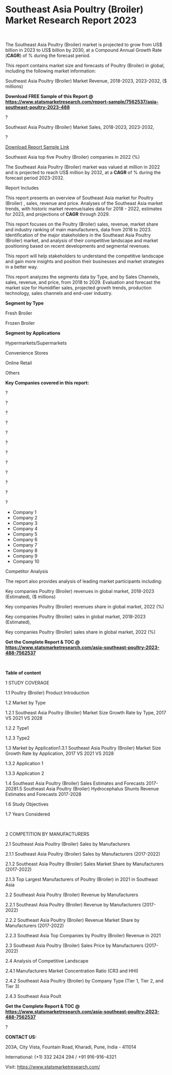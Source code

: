 <h1>Southeast Asia Poultry (Broiler) Market Research Report 2023</h1><br/><p>The Southeast Asia Poultry (Broiler) market is projected to grow from US$ billion in 2023 to US$ billion by 2030, at a Compound Annual Growth Rate (<strong>CAGR</strong>) of % during the forecast period.</p>
 
 
 
 <p>This report contains market size and forecasts of Poultry (Broiler) in global, including the following market information:</p>
 
 
 
 <p>Southeast Asia Poultry (Broiler) Market Revenue, 2018-2023, 2023-2032, ($ millions)</p>
 
 
 
 <div><b>Download FREE Sample of this Report @ <a href="https://www.statsmarketresearch.com/download-free-sample/7562537/asia-southeast-poultry-2023-488">https://www.statsmarketresearch.com/report-sample/7562537/asia-southeast-poultry-2023-488</a></b></div>
 
 
 
 <p>? </p>
 
 
 
 <p>Southeast Asia Poultry (Broiler) Market Sales, 2018-2023, 2023-2032,</p>
 
 
 
 <p>? </p>
 
 
 
 <p><a href="https://www.statsmarketresearch.com/download-free-sample/7562537/asia-southeast-poultry-2023-488">Download Report Sample Link</a></p>
 
 
 
 <p>Southeast Asia top five Poultry (Broiler) companies in 2022 (%)</p>
 
 
 
 <p>The Southeast Asia Poultry (Broiler) market was valued at million in 2022 and is projected to reach US$ million by 2032, at a <strong>CAGR</strong> of % during the forecast period 2023-2032.</p>
 
 
 
 <p>Report Includes</p>
 
 
 
 <p>This report presents an overview of Southeast Asia market for Poultry (Broiler) , sales, revenue and price. Analyses of the Southeast Asia market trends, with historic market revenue/sales data for 2018 - 2022, estimates for 2023, and projections of <strong>CAGR</strong> through 2029.</p>
 
 
 
 <p>This report focuses on the Poultry (Broiler) sales, revenue, market share and industry ranking of main manufacturers, data from 2018 to 2023. Identification of the major stakeholders in the Southeast Asia Poultry (Broiler) market, and analysis of their competitive landscape and market positioning based on recent developments and segmental revenues.</p>
 
 
 
 <p>This report will help stakeholders to understand the competitive landscape and gain more insights and position their businesses and market strategies in a better way.</p>
 
 
 
 <p>This report analyzes the segments data by Type, and by Sales Channels, sales, revenue, and price, from 2018 to 2029. Evaluation and forecast the market size for Humidifier sales, projected growth trends, production technology, sales channels and end-user industry.</p>
 
 
 
 <p><strong>Segment by Type</strong></p>
 
 
 
 <p>Fresh Broiler</p>
 
 
 
 <p>Frozen Broiler</p>
 
 
 
 <p><strong>Segment <strong><strong>by Applications</strong></strong></strong></p>
 
 
 
 <p>Hypermarkets/Supermarkets</p>
 
 
 
 <p>Convenience Stores</p>
 
 
 
 <p>Online Retail</p>
 
 
 
 <p>Others</p>
 
 
 
 <p><strong>Key Companies covered in this report:</strong></p>
 
 
 
 <p>? </p>
 
 
 
 <p>? </p>
 
 
 
 <p>? </p>
 
 
 
 <p>? </p>
 
 
 
 <p>? </p>
 
 
 
 <p>? </p>
 
 
 
 <p>? </p>
 
 
 
 <p>? </p>
 
 
 
 <p>? </p>
 
 
 
 <p>? </p>
 
 
 
 <p>? </p>
 
 
 
 <p>? </p>
 
 
 
 <ul>
 
 <li>Company 1</li>
 
 <li>Company 2</li>
 
 <li>Company 3</li>
 
 <li>Company 4</li>
 
 <li>Company 5</li>
 
 <li>Company 6</li>
 
 <li>Company 7</li>
 
 <li>Company 8</li>
 
 <li>Company 9</li>
 
 <li>Company 10</li>
 
 </ul>
 
 
 
 <p>Competitor Analysis</p>
 
 
 
 <p>The report also provides analysis of leading market participants including:</p>
 
 
 
 <p>Key companies Poultry (Broiler) revenues in global market, 2018-2023 (Estimated), ($ millions)</p>
 
 
 
 <p>Key companies Poultry (Broiler) revenues share in global market, 2022 (%)</p>
 
 
 
 <p>Key companies Poultry (Broiler) sales in global market, 2018-2023 (Estimated),</p>
 
 
 
 <p>Key companies Poultry (Broiler) sales share in global market, 2022 (%)</p>
 
 
 
 <div><b>Get the Complete Report & TOC @ <a href="https://www.statsmarketresearch.com/asia-southeast-poultry-2023-488-7562537">https://www.statsmarketresearch.com/asia-southeast-poultry-2023-488-7562537</a></b></div>
 
 
 
 <p><br />
 
 <b>Table of content</b></p>
 
 
 
 <p>1 STUDY COVERAGE<br />
 
 1.1 Poultry (Broiler) Product Introduction<br />
 
 1.2 Market by Type<br />
 
 1.2.1 Southeast Asia Poultry (Broiler) Market Size Growth Rate by Type, 2017 VS 2021 VS 2028<br />
 
 1.2.2 Type1<br />
 
 1.2.3 Type2<br />
 
 1.3 Market by Application1.3.1 Southeast Asia Poultry (Broiler) Market Size Growth Rate by Application, 2017 VS 2021 VS 2028<br />
 
 1.3.2 Application 1<br />
 
 1.3.3 Application 2<br />
 
 1.4 Southeast Asia Poultry (Broiler) Sales Estimates and Forecasts 2017-20281.5 Southeast Asia Poultry (Broiler) Hydrocephalus Shunts Revenue Estimates and Forecasts 2017-2028<br />
 
 1.6 Study Objectives<br />
 
 1.7 Years Considered<br />
 
 <br />
 
 2 COMPETITION BY MANUFACTURERS<br />
 
 2.1 Southeast Asia Poultry (Broiler) Sales by Manufacturers<br />
 
 2.1.1 Southeast Asia Poultry (Broiler) Sales by Manufacturers (2017-2022)<br />
 
 2.1.2 Southeast Asia Poultry (Broiler) Sales Market Share by Manufacturers (2017-2022)<br />
 
 2.1.3 Top Largest Manufacturers of Poultry (Broiler) in 2021 in Southeast Asia<br />
 
 2.2 Southeast Asia Poultry (Broiler) Revenue by Manufacturers<br />
 
 2.2.1 Southeast Asia Poultry (Broiler) Revenue by Manufacturers (2017-2022)<br />
 
 2.2.2 Southeast Asia Poultry (Broiler) Revenue Market Share by Manufacturers (2017-2022)<br />
 
 2.2.3 Southeast Asia Top Companies by Poultry (Broiler) Revenue in 2021<br />
 
 2.3 Southeast Asia Poultry (Broiler) Sales Price by Manufacturers (2017-2022)<br />
 
 2.4 Analysis of Competitive Landscape<br />
 
 2.4.1 Manufacturers Market Concentration Ratio (CR3 and HHI)<br />
 
 2.4.2 Southeast Asia Poultry (Broiler) by Company Type (Tier 1, Tier 2, and Tier 3)<br />
 
 2.4.3 Southeast Asia Poult</p>
 
 
 
 <div><b>Get the Complete Report & TOC @ <a href="https://www.statsmarketresearch.com/asia-southeast-poultry-2023-488-7562537">https://www.statsmarketresearch.com/asia-southeast-poultry-2023-488-7562537</a></b></div>
 
 
 
 <p>? </p>
 
 
 
 <p><b>CONTACT US:</b><br />
 
 203A, City Vista, Fountain Road, Kharadi, Pune, India - 411014<br />
 
 International: (+1) 332 2424 294 / +91 916-916-4321<br />
 
 Visit: <a href="https://www.statsmarketresearch.com/">https://www.statsmarketresearch.com/</a></p>